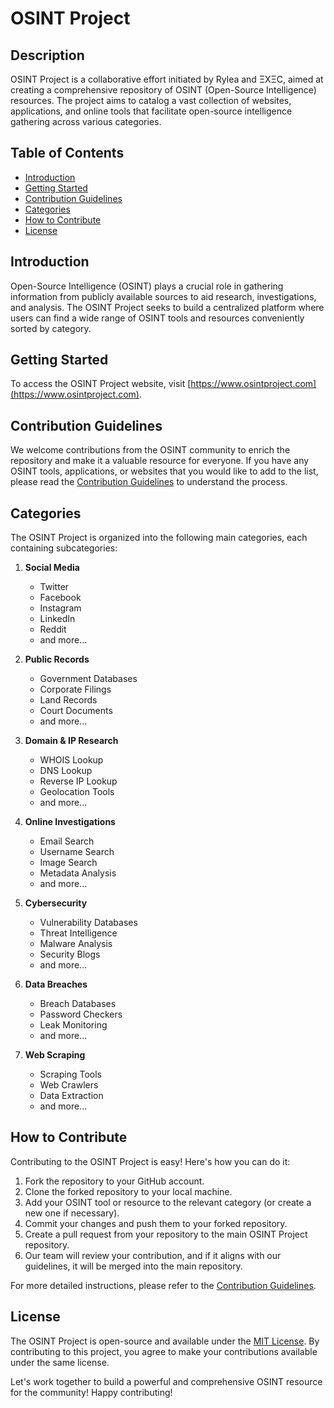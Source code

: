 # OSINT Project

## Description

OSINT Project is a collaborative effort initiated by Rylea and ΞXΞC, aimed at creating a comprehensive repository of OSINT (Open-Source Intelligence) resources. The project aims to catalog a vast collection of websites, applications, and online tools that facilitate open-source intelligence gathering across various categories.

## Table of Contents

- [Introduction](#introduction)
- [Getting Started](#getting-started)
- [Contribution Guidelines](#contribution-guidelines)
- [Categories](#categories)
- [How to Contribute](#how-to-contribute)
- [License](#license)

## Introduction

Open-Source Intelligence (OSINT) plays a crucial role in gathering information from publicly available sources to aid research, investigations, and analysis. The OSINT Project seeks to build a centralized platform where users can find a wide range of OSINT tools and resources conveniently sorted by category.

## Getting Started

To access the OSINT Project website, visit [https://www.osintproject.com](https://www.osintproject.com).

## Contribution Guidelines

We welcome contributions from the OSINT community to enrich the repository and make it a valuable resource for everyone. If you have any OSINT tools, applications, or websites that you would like to add to the list, please read the [Contribution Guidelines](CONTRIBUTING.md) to understand the process.

## Categories

The OSINT Project is organized into the following main categories, each containing subcategories:

1. **Social Media**
   - Twitter
   - Facebook
   - Instagram
   - LinkedIn
   - Reddit
   - and more...

2. **Public Records**
   - Government Databases
   - Corporate Filings
   - Land Records
   - Court Documents
   - and more...

3. **Domain & IP Research**
   - WHOIS Lookup
   - DNS Lookup
   - Reverse IP Lookup
   - Geolocation Tools
   - and more...

4. **Online Investigations**
   - Email Search
   - Username Search
   - Image Search
   - Metadata Analysis
   - and more...

5. **Cybersecurity**
   - Vulnerability Databases
   - Threat Intelligence
   - Malware Analysis
   - Security Blogs
   - and more...

6. **Data Breaches**
   - Breach Databases
   - Password Checkers
   - Leak Monitoring
   - and more...

7. **Web Scraping**
   - Scraping Tools
   - Web Crawlers
   - Data Extraction
   - and more...

## How to Contribute

Contributing to the OSINT Project is easy! Here's how you can do it:

1. Fork the repository to your GitHub account.
2. Clone the forked repository to your local machine.
3. Add your OSINT tool or resource to the relevant category (or create a new one if necessary).
4. Commit your changes and push them to your forked repository.
5. Create a pull request from your repository to the main OSINT Project repository.
6. Our team will review your contribution, and if it aligns with our guidelines, it will be merged into the main repository.

For more detailed instructions, please refer to the [Contribution Guidelines](CONTRIBUTING.md).

## License

The OSINT Project is open-source and available under the [MIT License](LICENSE). By contributing to this project, you agree to make your contributions available under the same license.

Let's work together to build a powerful and comprehensive OSINT resource for the community! Happy contributing!